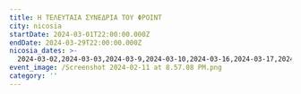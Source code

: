 ```yaml
---
title: Η ΤΕΛΕΥΤΑΙΑ ΣΥΝΕΔΡΙΑ ΤΟΥ ΦΡΟΙΝΤ
city: nicosia
startDate: 2024-03-01T22:00:00.000Z
endDate: 2024-03-29T22:00:00.000Z
nicosia_dates: >-
  2024-03-02,2024-03-03,2024-03-9,2024-03-10,2024-03-16,2024-03-17,2024-03-23,2024-03-24,2024-03-30,2024-03-31
event_image: /Screenshot 2024-02-11 at 8.57.08 PM.png
category: ''
---
```


